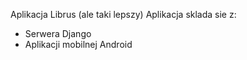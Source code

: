 Aplikacja Librus (ale taki lepszy)
Aplikacja sklada sie z:
* Serwera Django
* Aplikacji mobilnej Android